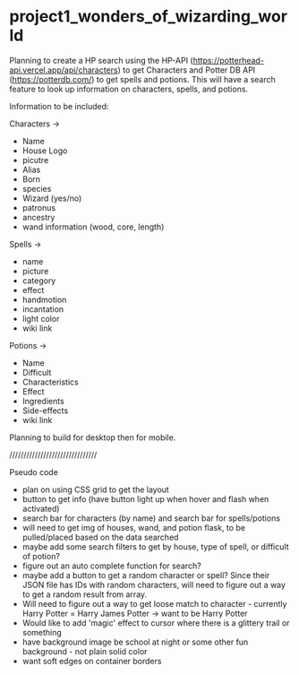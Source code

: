# project1_wonders_of_wizarding_world

Planning to create a HP search using the HP-API (https://potterhead-api.vercel.app/api/characters) to get Characters and Potter DB API (https://potterdb.com/) to get spells and potions. 
This will have a search feature to look up information on characters, spells, and potions. 

Information to be included:

Characters ->
- Name
- House Logo
- picutre
- Alias
- Born
- species
- Wizard (yes/no)
- patronus
- ancestry
- wand information (wood, core, length)

Spells ->
- name
- picture
- category
- effect
- handmotion
- incantation
- light color
- wiki link

Potions ->
- Name
- Difficult
- Characteristics
- Effect
- Ingredients
- Side-effects
- wiki link

Planning to build for desktop then for mobile.

///////////////////////////////

Pseudo code

- plan on using CSS grid to get the layout
- button to get info (have button light up when hover and flash when activated)
- search bar for characters (by name) and search bar for spells/potions
- will need to get img of houses, wand, and potion flask, to be pulled/placed based on the data searched
- maybe add some search filters to get by house, type of spell, or difficult of potion?
- figure out an auto complete function for search?
- maybe add a button to get a random character or spell? Since their JSON file has IDs with random characters, will need to figure out a way to get a random result from array.
- Will need to figure out a way to get loose match to character - currently Harry Potter = Harry James Potter -> want to be Harry Potter
- Would like to add 'magic' effect to cursor where there is a glittery trail or something
- have background image be school at night or some other fun background - not plain solid color 
- want soft edges on container borders




